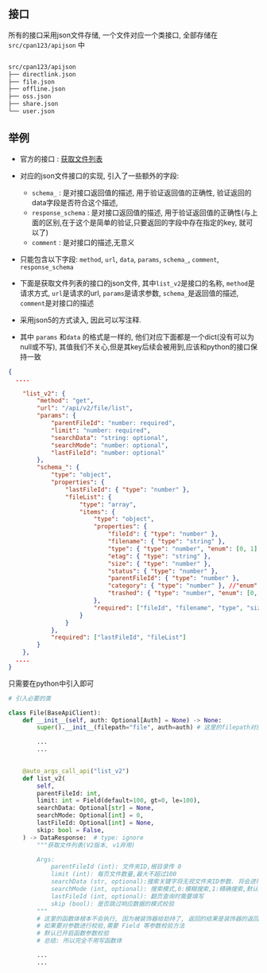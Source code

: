 
## 接口

所有的接口采用json文件存储, 一个文件对应一个类接口, 全部存储在 `src/cpan123/apijson` 中
```bash

src/cpan123/apijson
├── directlink.json
├── file.json
├── offline.json
├── oss.json
├── share.json
└── user.json
```

## 举例
- 官方的接口 : [获取文件列表](https://123yunpan.yuque.com/org-wiki-123yunpan-muaork/cr6ced/zrip9b0ye81zimv4)

- 对应的json文件接口的实现, 引入了一些额外的字段:
	- `schema_` : 是对接口返回值的描述, 用于验证返回值的正确性, 验证返回的data字段是否符合这个描述, 
	- `response_schema` : 是对接口返回值的描述, 用于验证返回值的正确性(与上面的区别,在于这个是简单的验证,只要返回的字段中存在指定的key, 就可以了)
	- `comment` : 是对接口的描述,无意义

- 只能包含以下字段: `method`, `url`, `data`, `params`, `schema_`, `comment`, `response_schema`


- 下面是获取文件列表的接口的json文件, 其中`list_v2`是接口的名称, `method`是请求方式, `url`是请求的url, `params`是请求参数, `schema_`是返回值的描述, `comment`是对接口的描述

- 采用json5的方式读入, 因此可以写注释.

- 其中 `params` 和`data` 的格式是一样的, 他们对应下面都是一个dict(没有可以为null或不写), 其值我们不关心,但是其key后续会被用到,应该和python的接口保持一致


```json
{
  ....

	"list_v2": {
		"method": "get",
		"url": "/api/v2/file/list",
		"params": {
			"parentFileId": "number: required",
			"limit": "number: required",
			"searchData": "string: optional",
			"searchMode": "number: optional",
			"lastFileId": "number: optional"
		},
		"schema_": {
			"type": "object",
			"properties": {
				"lastFileId": { "type": "number" },
				"fileList": {
					"type": "array",
					"items": {
						"type": "object",
						"properties": {
							"fileId": { "type": "number" },
							"filename": { "type": "string" },
							"type": { "type": "number", "enum": [0, 1] },
							"etag": { "type": "string" },
							"size": { "type": "number" },
							"status": { "type": "number" },
							"parentFileId": { "type": "number" },
							"category": { "type": "number" }, //"enum": [0, 1, 2, 3] 实际情况可以出现5,而文档写的是0-4, 因此不要
							"trashed": { "type": "number", "enum": [0, 1] }
						},
						"required": ["fileId", "filename", "type", "size", "etag", "status", "parentFileId", "category", "trashed"]
					}
				}
			},
			"required": ["lastFileId", "fileList"]
		}
	},
  ....
}
```

只需要在python中引入即可

```python
# 引入必要的类

class File(BaseApiClient):
    def __init__(self, auth: Optional[Auth] = None) -> None:
        super().__init__(filepath="file", auth=auth) # 这里的filepath对应上面的json文件名,不需要后缀

		...
		...
		

    @auto_args_call_api("list_v2")
    def list_v2(
        self,
        parentFileId: int,
        limit: int = Field(default=100, gt=0, le=100),
        searchData: Optional[str] = None,
        searchMode: Optional[int] = 0,
        lastFileId: Optional[int] = None,
        skip: bool = False,
    ) -> DataResponse:  # type: ignore
        """获取文件列表(V2版本, v1弃用)

        Args:
            parentFileId (int): 文件夹ID,根目录传 0
            limit (int): 每页文件数量,最大不超过100
            searchData (str, optional):搜索关键字将无视文件夹ID参数. 将会进行全局查找
            searchMode (int, optional): 搜索模式,0:模糊搜索,1:精确搜索,默认为0
            lastFileId (int, optional): 翻页查询时需要填写
            skip (bool): 是否跳过响应数据的模式校验
        """
        # 这里的函数体根本不会执行, 因为被装饰器给劫持了, 返回的结果是装饰器的返回值,所以对参数进行校验无效
        # 如果要对参数进行校验,需要 Field 等参数校验方法
        # 默认已开启函数参数校验
        # 总结: 所以完全不用写函数体

		...
		...
```